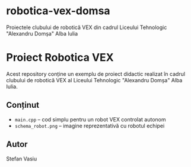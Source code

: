 # robotica-vex-domsa
Proiectele clubului de robotică VEX din cadrul Liceului Tehnologic "Alexandru Domșa" Alba Iulia
# Proiect Robotica VEX 

Acest repository conține un exemplu de proiect didactic realizat în cadrul clubului de robotică VEX al Liceului Tehnologic "Alexandru Domșa" Alba Iulia.

## Conținut

- `main.cpp` – cod simplu pentru un robot VEX controlat autonom
- `schema_robot.png` – imagine reprezentativă cu robotul echipei
  

## Autor

Stefan Vasiu
